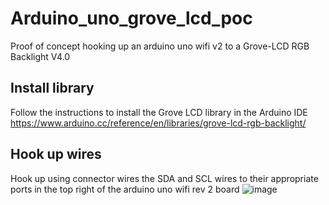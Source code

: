 # Arduino_uno_grove_lcd_poc
Proof of concept hooking up an arduino uno wifi v2 to a Grove-LCD RGB Backlight V4.0

## Install library
Follow the instructions to install the Grove LCD library in the Arduino IDE
https://www.arduino.cc/reference/en/libraries/grove-lcd-rgb-backlight/

## Hook up wires
Hook up using connector wires the SDA and SCL wires to their appropriate ports in the top right of the arduino uno wifi rev 2 board 
![image](https://user-images.githubusercontent.com/7344422/198849858-135883b6-f54e-4b45-9a4c-24779b420ee9.png)

